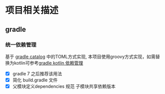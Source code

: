 # 项目相关描述

## gradle

### 统一依赖管理
基于 [gradle catalog](https://docs.gradle.org/current/userguide/platforms.html) 中的TOML方式实现,
本项目使用groovy方式实现，如需替换为kotlin可参考[gradle kotlin 依赖管理](https://blog.csdn.net/qq_36279799/article/details/131983818)
- [x] gradle 7 之后推荐该用法
- [x] 简化 build.gradle 文件
- [x] 父模块定义dependencies 规范 子模块共享依赖版本